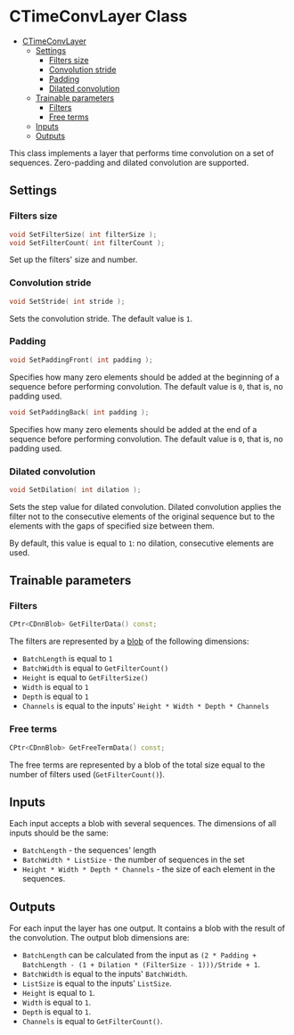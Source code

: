 # CTimeConvLayer Class

<!-- TOC -->

- [CTimeConvLayer](#ctimeconvlayer-class)
    - [Settings](#settings)
        - [Filters size](#filters-size)
        - [Convolution stride](#convolution-stride)
        - [Padding](#padding)
        - [Dilated convolution](#dilated-convolution)
    - [Trainable parameters](#trainable-parameters)
        - [Filters](#filters)
        - [Free terms](#free-terms)
    - [Inputs](#inputs)
    - [Outputs](#outputs)

<!-- /TOC -->

This class implements a layer that performs time convolution on a set of sequences. Zero-padding and dilated convolution are supported.

## Settings

### Filters size

```c++
void SetFilterSize( int filterSize );
void SetFilterCount( int filterCount );
```

Set up the filters' size and number.

### Convolution stride

```c++
void SetStride( int stride );
```

Sets the convolution stride. The default value is `1`.

### Padding

```c++
void SetPaddingFront( int padding );
```

Specifies how many zero elements should be added at the beginning of a sequence before performing convolution. The default value is `0`, that is, no padding used.

```c++
void SetPaddingBack( int padding );
```

Specifies how many zero elements should be added at the end of a sequence before performing convolution. The default value is `0`, that is, no padding used.

### Dilated convolution

```c++
void SetDilation( int dilation );
```

Sets the step value for dilated convolution. Dilated convolution applies the filter not to the consecutive elements of the original sequence but to the elements with the gaps of specified size between them.

By default, this value is equal to `1`: no dilation, consecutive elements are used.

## Trainable parameters

### Filters

```c++
CPtr<CDnnBlob> GetFilterData() const;
```

The filters  are represented by a [blob](../DnnBlob.md) of the following dimensions:

- `BatchLength` is equal to `1`
- `BatchWidth` is equal to `GetFilterCount()`
- `Height` is equal to `GetFilterSize()`
- `Width` is equal to `1`
- `Depth` is equal to `1`
- `Channels` is equal to the inputs' `Height * Width * Depth * Channels`

### Free terms

```c++
CPtr<CDnnBlob> GetFreeTermData() const;
```

The free terms are represented by a blob of the total size equal to the number of filters used (`GetFilterCount()`).

## Inputs

Each input accepts a blob with several sequences. The dimensions of all inputs should be the same:

- `BatchLength` - the sequences' length
- `BatchWidth * ListSize` - the number of sequences in the set
- `Height * Width * Depth * Channels` - the size of each element in the sequences.

## Outputs 

For each input the layer has one output. It contains a blob with the result of the convolution. The output blob dimensions are:

- `BatchLength` can be calculated from the input as
`(2 * Padding + BatchLength - (1 + Dilation * (FilterSize - 1)))/Stride + 1`.
- `BatchWidth` is equal to the inputs' `BatchWidth`.
- `ListSize` is equal to the inputs' `ListSize`.
- `Height` is equal to `1`.
- `Width` is equal to `1`.
- `Depth` is equal to `1`.
- `Channels` is equal to `GetFilterCount()`.
